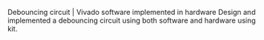 Debouncing circuit | Vivado software implemented in hardware
Design and implemented a debouncing circuit using both software and hardware using kit.
